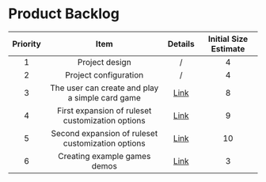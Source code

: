 # Product Backlog

| Priority | Item | Details | Initial Size Estimate |
|:--------:|:----:|:-------:|:---------------------:|
| 1 | Project design | / | 4 |
| 2 | Project configuration | / | 4 |
| 3 | The user can create and play a simple card game | [Link](details.md#simple-game) | 8 |
| 4 | First expansion of ruleset customization options | [Link](details.md#first-ruleset-expansion) | 9 |
| 5 | Second expansion of ruleset customization options | [Link](details.md#second-ruleset-expansion) | 10 |
| 6 | Creating example games demos | [Link](details.md#demos) | 3 |

